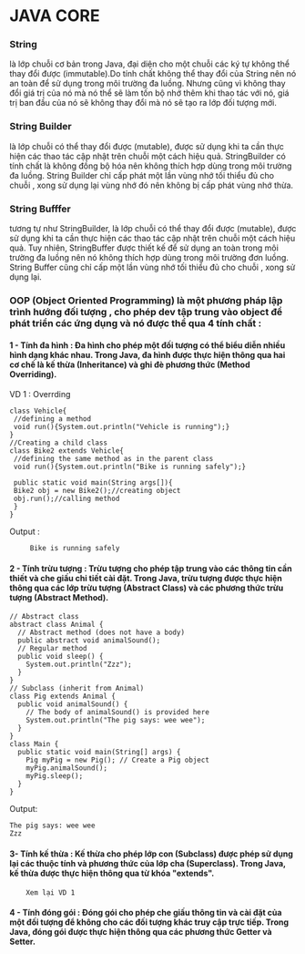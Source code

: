 # JAVA CORE

### String
là lớp chuỗi cơ bản trong Java, đại diện cho một chuỗi các ký tự không thể thay đổi được (immutable).Do tính chất không thể thay đổi của String 
nên nó an toàn để sử dụng trong môi trường đa luồng. Nhưng cũng vì không thay đổi giá trị của nó mà nó thể sẽ làm tốn bộ nhớ thêm khi thao tác với nó,
giá trị ban đầu của nó sẽ không thay đổi mà nó sẽ tạo ra lớp đối tượng mới.

### String Builder
là lớp chuỗi có thể thay đổi được (mutable), được sử dụng khi ta cần thực hiện các thao tác cập nhật trên chuỗi một cách hiệu quả. StringBuilder có tính chất là không đồng bộ hóa nên không thích hợp dùng trong môi trường đa luồng. String Builder chỉ cấp phát một lần vùng nhớ tối thiểu đủ cho chuỗi , xong sử dụng lại vùng nhớ đó nên không bị cấp phát vùng nhớ thừa.

### String Bufffer
tương tự như StringBuilder, là lớp chuỗi có thể thay đổi được (mutable), được sử dụng khi ta cần thực hiện các thao tác cập nhật trên chuỗi một cách hiệu quả. Tuy nhiên, StringBuffer được thiết kế để sử dụng an toàn trong môi trường đa luồng nên 
nó không thích hợp dùng trong môi trường đơn luồng. String Buffer cũng chỉ cấp một lần vùng nhớ tối thiểu đủ cho chuỗi , xong sử dụng lại.

### OOP (Object Oriented Programming) là một phương pháp lập trình hướng đối tượng , cho phép dev tập trung vào object để phát triển các ứng dụng và nó được thể qua 4 tính chất :

#### 1 - Tính đa hình : Đa hình cho phép một đối tượng có thể biểu diễn nhiều hình dạng khác nhau. Trong Java, đa hình được thực hiện thông qua hai cơ chế là kế thừa (Inheritance) và ghi đè phương thức (Method Overriding).

VD 1 : Overrding

 ```
 class Vehicle{  
  //defining a method  
  void run(){System.out.println("Vehicle is running");}  
}  
//Creating a child class  
class Bike2 extends Vehicle{  
  //defining the same method as in the parent class  
  void run(){System.out.println("Bike is running safely");}  
  
  public static void main(String args[]){  
  Bike2 obj = new Bike2();//creating object  
  obj.run();//calling method  
  }  
}  
 ```
 Output : 
 
         Bike is running safely

#### 2 - Tính trừu tượng : Trừu tượng cho phép tập trung vào các thông tin cần thiết và che giấu chi tiết cài đặt. Trong Java, trừu tượng được thực hiện thông qua các lớp trừu tượng (Abstract Class) và các phương thức trừu tượng (Abstract Method).

```
// Abstract class
abstract class Animal {
  // Abstract method (does not have a body)
  public abstract void animalSound();
  // Regular method
  public void sleep() {
    System.out.println("Zzz");
  }
}
// Subclass (inherit from Animal)
class Pig extends Animal {
  public void animalSound() {
    // The body of animalSound() is provided here
    System.out.println("The pig says: wee wee");
  }
}
class Main {
  public static void main(String[] args) {
    Pig myPig = new Pig(); // Create a Pig object
    myPig.animalSound();
    myPig.sleep();
  }
}
```

Output: 

    The pig says: wee wee
    Zzz
   
#### 3- Tính kế thừa : Kế thừa cho phép lớp con (Subclass) được phép sử dụng lại các thuộc tính và phương thức của lớp cha (Superclass). Trong Java, kế thừa được thực hiện thông qua từ khóa "extends".

        Xem lại VD 1

#### 4 - Tính đóng gói : Đóng gói cho phép che giấu thông tin và cài đặt của một đối tượng để không cho các đối tượng khác truy cập trực tiếp. Trong Java, đóng gói được thực hiện thông qua các phương thức Getter và Setter.
